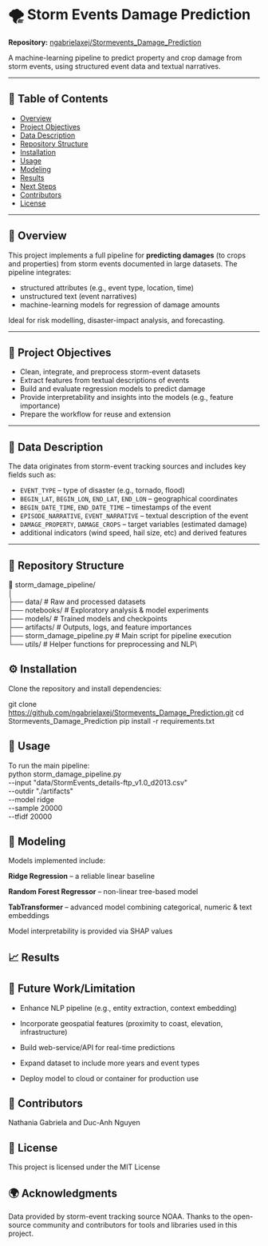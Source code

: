 # 🌪️ Storm Events Damage Prediction  
**Repository:** [ngabrielaxej/Stormevents_Damage_Prediction](https://github.com/ngabrielaxej/Stormevents_Damage_Prediction)

A machine-learning pipeline to predict property and crop damage from storm events, using structured event data and textual narratives.

---

## 📘 Table of Contents  
- [Overview](#-overview)  
- [Project Objectives](#-project-objectives)  
- [Data Description](#-data-description)  
- [Repository Structure](#-repository-structure)  
- [Installation](#-installation)  
- [Usage](#-usage)  
- [Modeling](#-modeling)  
- [Results](#-results)  
- [Next Steps](#-next-steps)  
- [Contributors](#-contributors)  
- [License](#-license)  

---

## 🧠 Overview  
This project implements a full pipeline for **predicting damages** (to crops and properties) from storm events documented in large datasets. The pipeline integrates:  
- structured attributes (e.g., event type, location, time)  
- unstructured text (event narratives)  
- machine-learning models for regression of damage amounts  

Ideal for risk modelling, disaster-impact analysis, and forecasting.

---

## 🎯 Project Objectives  
- Clean, integrate, and preprocess storm-event datasets  
- Extract features from textual descriptions of events  
- Build and evaluate regression models to predict damage  
- Provide interpretability and insights into the models (e.g., feature importance)  
- Prepare the workflow for reuse and extension  

---

## 🧾 Data Description  
The data originates from storm-event tracking sources and includes key fields such as:  
- `EVENT_TYPE` – type of disaster (e.g., tornado, flood)  
- `BEGIN_LAT`, `BEGIN_LON`, `END_LAT`, `END_LON` – geographical coordinates  
- `BEGIN_DATE_TIME`, `END_DATE_TIME` – timestamps of the event  
- `EPISODE_NARRATIVE`, `EVENT_NARRATIVE` – textual description of the event  
- `DAMAGE_PROPERTY`, `DAMAGE_CROPS` – target variables (estimated damage)  
- additional indicators (wind speed, hail size, etc) and derived features  


---

## 📁 Repository Structure  

📂 storm_damage_pipeline/\
│\
├── data/                 # Raw and processed datasets\
├── notebooks/            # Exploratory analysis & model experiments\
├── models/               # Trained models and checkpoints\
├── artifacts/            # Outputs, logs, and feature importances\
├── storm_damage_pipeline.py  # Main script for pipeline execution\
└── utils/                # Helper functions for preprocessing and NLP\



## ⚙️ Installation  
Clone the repository and install dependencies:

git clone https://github.com/ngabrielaxej/Stormevents_Damage_Prediction.git
cd Stormevents_Damage_Prediction
pip install -r requirements.txt

## 🧭 Usage

To run the main pipeline:\
python storm_damage_pipeline.py \
  --input "data/StormEvents_details-ftp_v1.0_d2013.csv" \
  --outdir "./artifacts" \
  --model ridge \
  --sample 20000 \
  --tfidf 20000


## 🤖 Modeling

Models implemented include:

**Ridge Regression** – a reliable linear baseline

**Random Forest Regressor** – non-linear tree-based model

**TabTransformer** – advanced model combining categorical, numeric & text embeddings

Model interpretability is provided via SHAP values

## 📈 Results



## 🚀 Future Work/Limitation

- Enhance NLP pipeline (e.g., entity extraction, context embedding)

- Incorporate geospatial features (proximity to coast, elevation, infrastructure)

- Build web-service/API for real-time predictions

- Expand dataset to include more years and event types

- Deploy model to cloud or container for production use

## 👥 Contributors
Nathania Gabriela
and Duc-Anh Nguyen

## 📄 License

This project is licensed under the MIT License


## 🌍 Acknowledgments

Data provided by storm-event tracking source NOAA.
Thanks to the open-source community and contributors for tools and libraries used in this project.

